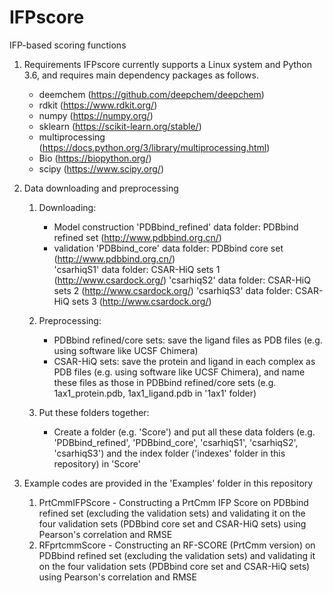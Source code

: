 # IFPscore
IFP-based scoring functions

1. Requirements
   IFPscore currently supports a Linux system and Python 3.6, and requires main dependency packages as follows. 
   - deemchem (https://github.com/deepchem/deepchem)
   - rdkit (https://www.rdkit.org/)
   - numpy (https://numpy.org/)						
   - sklearn (https://scikit-learn.org/stable/)
   - multiprocessing (https://docs.python.org/3/library/multiprocessing.html)
   - Bio (https://biopython.org/)
   - scipy (https://www.scipy.org/)

2. Data downloading and preprocessing
	1) Downloading:		
	   - Model construction
	     'PDBbind_refined' data folder: PDBbind refined set (http://www.pdbbind.org.cn/)	   
	   - validation
	     'PDBbind_core' data folder: PDBbind core set (http://www.pdbbind.org.cn/)	   
	     'csarhiqS1' data folder: CSAR-HiQ sets 1 (http://www.csardock.org/)
	     'csarhiqS2' data folder: CSAR-HiQ sets 2 (http://www.csardock.org/)
	     'csarhiqS3' data folder: CSAR-HiQ sets 3 (http://www.csardock.org/)

	2) Preprocessing:	
	   - PDBbind refined/core sets: save the ligand files as PDB files (e.g. using software like UCSF Chimera)	   
	   - CSAR-HiQ sets: save the protein and ligand in each complex as PDB files (e.g. using software like UCSF Chimera), and name these files as those in PDBbind refined/core sets (e.g. 1ax1_protein.pdb, 1ax1_ligand.pdb in '1ax1' folder)
			  
	3) Put these folders together:
	   - Create a folder (e.g. 'Score') and put all these data folders (e.g. 'PDBbind_refined', 'PDBbind_core', 'csarhiqS1', 'csarhiqS2', 'csarhiqS3') and the index folder ('indexes' folder in this repository) in 'Score'
	   
3. Example codes are provided in the 'Examples' folder in this repository
   1) PrtCmmIFPScore - Constructing a PrtCmm IFP Score on PDBbind refined set (excluding the validation sets) and validating it on the four validation sets (PDBbind core set and CSAR-HiQ sets) using Pearson's correlation and RMSE
   2) RFprtcmmScore - Constructing an RF-SCORE (PrtCmm version) on PDBbind refined set (excluding the validation sets) and validating it on the four validation sets (PDBbind core set and CSAR-HiQ sets) using Pearson's correlation and RMSE
